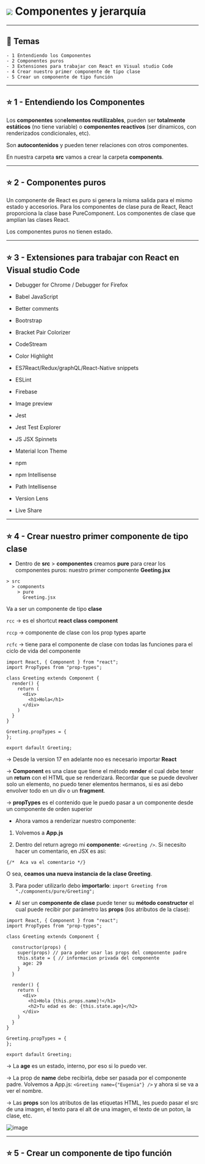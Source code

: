 # <img src="https://img.icons8.com/office/40/null/react.png"/>  Componentes y jerarquía

---

## :book: Temas

```
- 1 Entendiendo los Componentes
- 2 Componentes puros
- 3 Extensiones para trabajar con React en Visual studio Code
- 4 Crear nuestro primer componente de tipo clase
- 5 Crear un componente de tipo función
```

---

## :star: 1 - Entendiendo los Componentes

Los **componentes** son**elementos reutilizables**, pueden ser **totalmente estáticos** (no tiene variable) o **componentes reactivos** (ser dinamicos, con renderizados condicionales, etc).

Son **autocontenidos** y pueden tener relaciones con otros componentes.

En nuestra carpeta **src** vamos a crear la carpeta **components**. 

---

## :star:  2 - Componentes puros

Un componente de React es puro si genera la misma salida para el mismo estado y accesorios. Para los componentes de clase pura de React, React proporciona la clase base PureComponent. Los componentes de clase que amplían las clases React.

Los componentes puros no tienen estado.

---

## :star:  3 - Extensiones para trabajar con React en Visual studio Code

- Debugger for Chrome / Debugger for Firefox

- Babel JavaScript

- Better comments

- Bootrstrap

- Bracket Pair Colorizer

- CodeStream

- Color Highlight

- ES7React/Redux/graphQL/React-Native snippets

- ESLint

- Firebase

- Image preview

- Jest

- Jest Test Explorer

- JS JSX Spinnets

- Material Icon Theme

- npm

- npm Intellisense

- Path Intellisense

- Version Lens

- Live Share

---

## :star:  4 - Crear nuestro primer componente de tipo clase

- Dentro de **src** > **componentes** creamos **pure** para crear los componentes puros: nuestro primer componente **Geeting.jsx**

```
> src
  > components
    > pure
      Greeting.jsx
```

Va a ser un componente de tipo **clase**

```rcc``` -> es el shortcut **react class component**

```rccp``` -> componente de clase con los prop types aparte

```rcfc``` -> tiene para el componente de clase con todas las funciones para el ciclo de vida del componente


```JSX
import React, { Component } from "react";
import PropTypes from "prop-types";

class Greeting extends Component {
  render() {
    return (
      <div>
        <h1>Hola</h1>
      </div>
    )
  }
}

Greeting.propTypes = {
};

export dafault Greeting;
```


-> Desde la version 17 en adelante noo es necesario importar **React**

-> **Component** es una clase que tiene el método **render** el cual debe tener un **return** con el HTML que se renderizará. Recordar que se puede devolver solo un elemento, no puedo tener elementos hermanos, si es asi debo envolver todo en un div o un **fragment**.

-> **propTypes** es el contenido que le puedo pasar a un componente desde un componente de orden superior

- Ahora vamos a renderizar nuestro componente:

1. Volvemos a **App.js**

2. Dentro del return agrego mi **componente**: ```<Greeting />```. Si necesito hacer un comentario, en JSX es asi: 
```JSX 
{/*  Aca va el comentario */} 
```
O sea, **ceamos una nueva instancia de la clase Greeting**.

3. Para poder utilizarlo debo **importarlo**:  ```import Greeting from "./components/pure/Greeting"; ``` 


- Al ser un **componente de clase** puede tener su **método constructor** el cual puede recibir por parámetro las **props** (los atributos de la clase):

```JSX
import React, { Component } from "react";
import PropTypes from "prop-types";

class Greeting extends Component {

  constructor(props) {
    super(props) // para poder usar las props del componente padre
    this.state = { // informacion privada del componente 
      age: 29
    }
  }

  render() {
    return (
      <div>
        <h1>Hola {this.props.name}!</h1>
        <h2>Tu edad es de: {this.state.age}</h2>
      </div>
    )
  }
}

Greeting.propTypes = {
};

export dafault Greeting;
```

-> La **age** es un estado, interno, por eso si lo puedo ver.

-> La prop de **name** debe recibirla, debe ser pasada por el componente padre. Volvemos a App.js: ```<Greeting name={"Eugenia"} />``` y ahora si se va a ver el nombre.

-> Las **props** son los atributos de las etiquetas HTML, les puedo pasar el src de una imagen, el texto para el alt de una imagen, el texto de un poton, la clase, etc.

![image](https://user-images.githubusercontent.com/72580574/204647166-a50c7124-fa1d-4428-92c3-28901f9fc14a.png)


---

## :star:  5 - Crear un componente de tipo función

